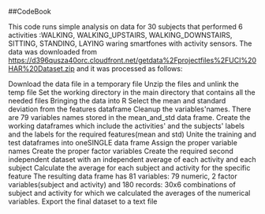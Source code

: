 ##CodeBook

This code runs simple analysis on data for 30 subjects that performed 6 activities :WALKING, WALKING_UPSTAIRS, WALKING_DOWNSTAIRS, SITTING, STANDING, LAYING waring smartfones with activity sensors. The data was downloaded from https://d396qusza40orc.cloudfront.net/getdata%2Fprojectfiles%2FUCI%20HAR%20Dataset.zip and it was processed as follows:

Download the data file in a temporary file
Unzip the files and unlink the temp file
Set the working directory in the main directory that contains all the needed files
Bringing the data into R
Select the mean and standard deviation from the features dataframe
Cleanup the variables'names.
There are 79 variables names stored in the mean_and_std data frame.
Create the working dataframes which include the activities' and the subjects' labels and the labels for the required features(mean and std)
Unite the training and test dataframes into oneSINGLE data frame
Assign the proper variable names
Create the proper factor variables
Create the required second independent dataset with an independent average of each activity and each subject
Calculate the average for each subject and activity for the specific feature
The resulting data frame has 81 variables: 79 numeric, 2 factor variables(subject and activity) and 180 records: 30x6 combinations of subject and activity for which we calculated the averages of the numerical variables.
Export the final dataset to a text file
